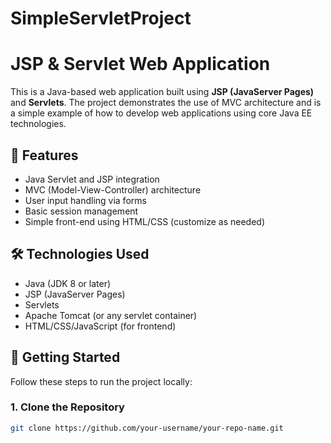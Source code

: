 # SimpleServletProject
# JSP & Servlet Web Application

This is a Java-based web application built using **JSP (JavaServer Pages)** and **Servlets**. The project demonstrates the use of MVC architecture and is a simple example of how to develop web applications using core Java EE technologies.

## 📌 Features

- Java Servlet and JSP integration
- MVC (Model-View-Controller) architecture
- User input handling via forms
- Basic session management
- Simple front-end using HTML/CSS (customize as needed)

## 🛠️ Technologies Used

- Java (JDK 8 or later)
- JSP (JavaServer Pages)
- Servlets
- Apache Tomcat (or any servlet container)
- HTML/CSS/JavaScript (for frontend)
  

## 🚀 Getting Started

Follow these steps to run the project locally:

### 1. Clone the Repository

```bash
git clone https://github.com/your-username/your-repo-name.git
